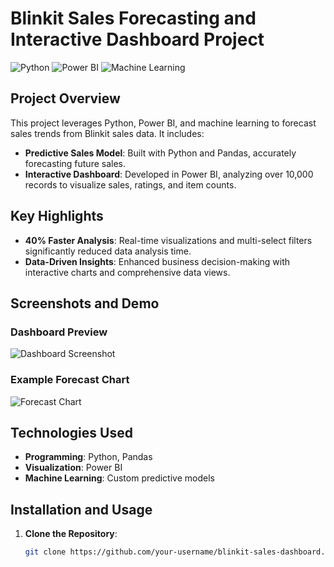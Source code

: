 # Blinkit Sales Forecasting and Interactive Dashboard Project
![Python](https://img.shields.io/badge/Python-3776AB?style=for-the-badge&logo=python&logoColor=white)
![Power BI](https://img.shields.io/badge/Power%20BI-F2C811?style=for-the-badge&logo=powerbi&logoColor=white)
![Machine Learning](https://img.shields.io/badge/Machine%20Learning-F7DF1E?style=for-the-badge&logo=google&logoColor=black)

## Project Overview
This project leverages Python, Power BI, and machine learning to forecast sales trends from Blinkit sales data. It includes:

- **Predictive Sales Model**: Built with Python and Pandas, accurately forecasting future sales.
- **Interactive Dashboard**: Developed in Power BI, analyzing over 10,000 records to visualize sales, ratings, and item counts.

## Key Highlights
- **40% Faster Analysis**: Real-time visualizations and multi-select filters significantly reduced data analysis time.
- **Data-Driven Insights**: Enhanced business decision-making with interactive charts and comprehensive data views.

## Screenshots and Demo
### Dashboard Preview
![Dashboard Screenshot](https://your-image-link.com/screenshot.png)

### Example Forecast Chart
![Forecast Chart](https://your-image-link.com/forecast-chart.png)

## Technologies Used
- **Programming**: Python, Pandas
- **Visualization**: Power BI
- **Machine Learning**: Custom predictive models

## Installation and Usage
1. **Clone the Repository**:
   ```bash
   git clone https://github.com/your-username/blinkit-sales-dashboard.git
